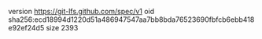 version https://git-lfs.github.com/spec/v1
oid sha256:ecd18994d1220d51a486947547aa7bb8bda76523690fbfcb6ebb418e92ef24d5
size 2393
